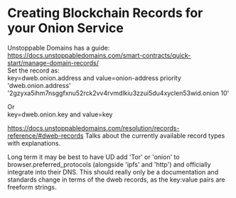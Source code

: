 # Creating Blockchain Records for your Onion Service

Unstoppable Domains has a guide: https://docs.unstoppabledomains.com/smart-contracts/quick-start/manage-domain-records/  
Set the record as:  
  key=dweb.onion.address and value=onion-address priority  
  'dweb.onion.address' '2gzyxa5ihm7nsggfxnu52rck2vv4rvmdlkiu3zzui5du4xyclen53wid.onion 10'

Or  
  key=dweb.onion.key and value=key  

https://docs.unstoppabledomains.com/resolution/records-reference/#dweb-records Talks about the currently available record types with explanations.  

Long term it may be best to have UD add 'Tor' or 'onion' to browser.preferred_protocols (alongside 'ipfs' and 'http') and officially integrate into their DNS. This should really only be a documentation and standards change in terms of the dweb records, as the key:value pairs are freeform strings.  
